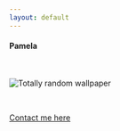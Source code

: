 ```yaml
---
layout: default
---
```


#### Pamela

<br>

![Totally random wallpaper](http://getwallpapers.com/wallpaper/full/f/5/1/1512637-beautiful-guardian-angels-wallpaper-2560x1600.jpg)

<br>

[Contact me here](https://github.com/pamelaherself)
